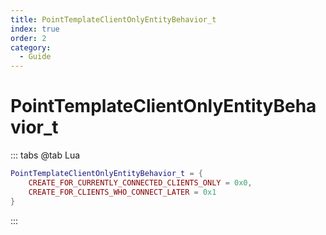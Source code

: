 ```yaml
---
title: PointTemplateClientOnlyEntityBehavior_t
index: true
order: 2
category:
  - Guide
---
```


# PointTemplateClientOnlyEntityBehavior_t
::: tabs
@tab Lua
```lua
PointTemplateClientOnlyEntityBehavior_t = {
    CREATE_FOR_CURRENTLY_CONNECTED_CLIENTS_ONLY = 0x0,
    CREATE_FOR_CLIENTS_WHO_CONNECT_LATER = 0x1
}
```
:::